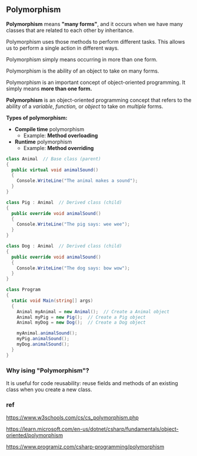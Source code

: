 ## Polymorphism

**Polymorphism** means **"many forms"**, and it occurs when we have many classes that are related to each other by inheritance.

Polymorphism uses those methods to perform different tasks. This allows us to perform a single action in different ways.

Polymorphism simply means occurring in more than one form.

Polymorphism is the ability of an object to take on many forms.

Polymorphism is an important concept of object-oriented programming. It simply means **more than one form.**

**Polymorphism** is an object-oriented programming concept that refers to the ability of a *variable*, *function,* or *object* to take on *multiple* forms.

**Types of polymorphism:**

- **Compile time** polymorphism
    - Example:  **Method overloading**
- **Runtime** polymorphism
    - Example:  **Method overriding**




```cs
class Animal  // Base class (parent) 
{
  public virtual void animalSound() 
  {
    Console.WriteLine("The animal makes a sound");
  }
}

class Pig : Animal  // Derived class (child) 
{
  public override void animalSound() 
  {
    Console.WriteLine("The pig says: wee wee");
  }
}

class Dog : Animal  // Derived class (child) 
{
  public override void animalSound() 
  {
    Console.WriteLine("The dog says: bow wow");
  }
}

class Program 
{
  static void Main(string[] args) 
  {
    Animal myAnimal = new Animal();  // Create a Animal object
    Animal myPig = new Pig();  // Create a Pig object
    Animal myDog = new Dog();  // Create a Dog object

    myAnimal.animalSound();
    myPig.animalSound();
    myDog.animalSound();
  }
}
```

### Why ising "Polymorphism"?

It is useful for code reusability: reuse fields and methods of an existing class when you create a new class.





### ref
https://www.w3schools.com/cs/cs_polymorphism.php

https://learn.microsoft.com/en-us/dotnet/csharp/fundamentals/object-oriented/polymorphism

https://www.programiz.com/csharp-programming/polymorphism


